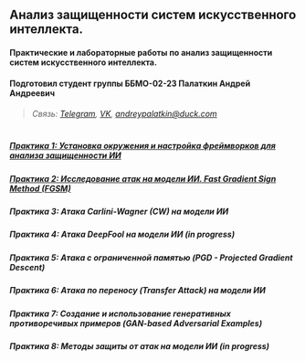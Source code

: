 ## Анализ защищенности систем искусственного интеллекта. 

#### Практические и лабораторные работы по анализ защищенности систем искусственного интеллекта.

#### Подготовил студент группы ББМО-02-23 Палаткин Андрей Андреевич

>######  Связь: [Telegram](https://t.me/aapalatkin), [VK](https://vk.com/netburst68), andreypalatkin@duck.com    
#
##### [Практика 1: Установка окружения и настройка фреймворков для анализа защищенности ИИ](ПР1)
##### [Практика 2: Исследование атак на модели ИИ. Fast Gradient Sign Method (FGSM)](ПР2)
##### Практика 3: Атака Carlini-Wagner (CW) на модели ИИ
##### Практика 4: Атака DeepFool на модели ИИ (in progress)
##### Практика 5: Атака с ограниченной памятью (PGD - Projected Gradient Descent)
##### Практика 6: Атака по переносу (Transfer Attack) на модели ИИ
##### Практика 7: Создание и использование генеративных противоречивых примеров (GAN-based Adversarial Examples)
##### Практика 8: Методы защиты от атак на модели ИИ (in progress)
